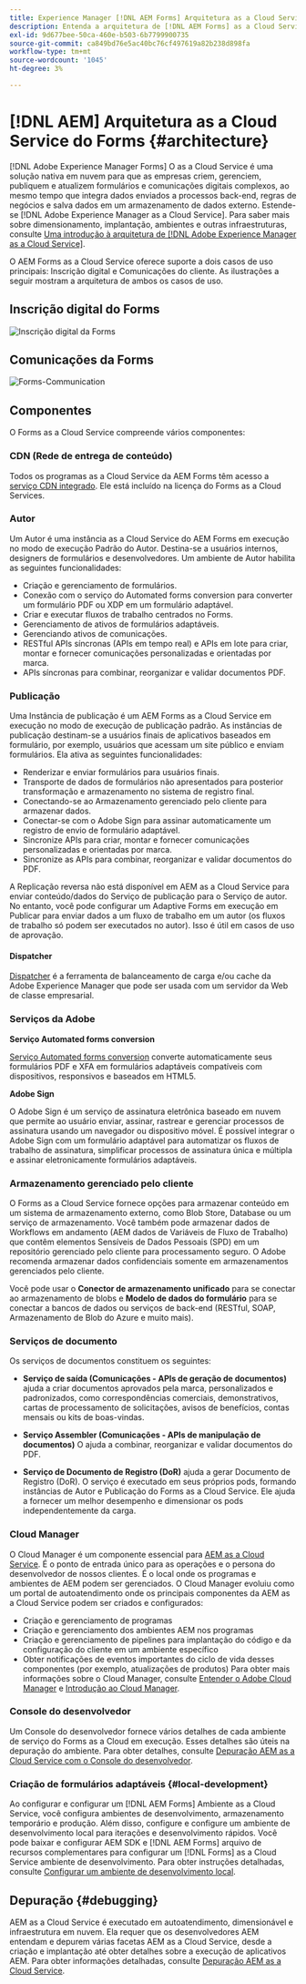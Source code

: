 ```yaml
---
title: Experience Manager [!DNL AEM Forms] Arquitetura as a Cloud Service
description: Entenda a arquitetura de [!DNL AEM Forms] as a Cloud Service para saber mais sobre os aspectos de escalabilidade, resiliência e desempenho da plataforma.
exl-id: 9d677bee-50ca-460e-b503-6b7799900735
source-git-commit: ca849bd76e5ac40bc76cf497619a82b238d898fa
workflow-type: tm+mt
source-wordcount: '1045'
ht-degree: 3%

---
```


# [!DNL AEM] Arquitetura as a Cloud Service do Forms {#architecture}

[!DNL Adobe Experience Manager Forms] O as a Cloud Service é uma solução nativa em nuvem para que as empresas criem, gerenciem, publiquem e atualizem formulários e comunicações digitais complexos, ao mesmo tempo que integra dados enviados a processos back-end, regras de negócios e salva dados em um armazenamento de dados externo. Estende-se [!DNL Adobe Experience Manager as a Cloud Service]. Para saber mais sobre dimensionamento, implantação, ambientes e outras infraestruturas, consulte [Uma introdução à arquitetura de [!DNL Adobe Experience Manager as a Cloud Service]](https://experienceleague.adobe.com/docs/experience-manager-cloud-service/core-concepts/architecture.html).

O AEM Forms as a Cloud Service oferece suporte a dois casos de uso principais: Inscrição digital e Comunicações do cliente. As ilustrações a seguir mostram a arquitetura de ambos os casos de uso.

## Inscrição digital do Forms

![Inscrição digital da Forms](assets/forms-cloud-service-architecture-forms-digital-enrollment.svg)

## Comunicações da Forms

![Forms-Communication](assets/forms-cloud-service-architecture-forms-communications.svg)

## Componentes

O Forms as a Cloud Service compreende vários componentes:

### CDN (Rede de entrega de conteúdo)

Todos os programas as a Cloud Service da AEM Forms têm acesso a [serviço CDN integrado](https://experienceleague.adobe.com/docs/experience-manager-cloud-service/content/implementing/content-delivery/cdn.html). Ele está incluído na licença do Forms as a Cloud Services.

### Autor

Um Autor é uma instância as a Cloud Service do AEM Forms em execução no modo de execução Padrão do Autor. Destina-se a usuários internos, designers de formulários e desenvolvedores. Um ambiente de Autor habilita as seguintes funcionalidades:

* Criação e gerenciamento de formulários.
* Conexão com o serviço do Automated forms conversion para converter um formulário PDF ou XDP em um formulário adaptável.
* Criar e executar fluxos de trabalho centrados no Forms.
* Gerenciamento de ativos de formulários adaptáveis.
* Gerenciando ativos de comunicações.
* RESTful APIs síncronas (APIs em tempo real) e APIs em lote para criar, montar e fornecer comunicações personalizadas e orientadas por marca.
* APIs síncronas para combinar, reorganizar e validar documentos PDF.

### Publicação

Uma Instância de publicação é um AEM Forms as a Cloud Service em execução no modo de execução de publicação padrão. As instâncias de publicação destinam-se a usuários finais de aplicativos baseados em formulário, por exemplo, usuários que acessam um site público e enviam formulários. Ela ativa as seguintes funcionalidades:

* Renderizar e enviar formulários para usuários finais.
* Transporte de dados de formulários não apresentados para posterior transformação e armazenamento no sistema de registro final.
* Conectando-se ao Armazenamento gerenciado pelo cliente para armazenar dados.
* Conectar-se com o Adobe Sign para assinar automaticamente um registro de envio de formulário adaptável.
* Sincronize APIs para criar, montar e fornecer comunicações personalizadas e orientadas por marca.
* Sincronize as APIs para combinar, reorganizar e validar documentos do PDF.

A Replicação reversa não está disponível em AEM as a Cloud Service para enviar conteúdo/dados do Serviço de publicação para o Serviço de autor. No entanto, você pode configurar um Adaptive Forms em execução em Publicar para enviar dados a um fluxo de trabalho em um autor (os fluxos de trabalho só podem ser executados no autor). Isso é útil em casos de uso de aprovação.

#### Dispatcher

[Dispatcher](https://experienceleague.adobe.com/docs/experience-manager-cloud-service/content/implementing/content-delivery/disp-overview.html) é a ferramenta de balanceamento de carga e/ou cache da Adobe Experience Manager que pode ser usada com um servidor da Web de classe empresarial.

### Serviços da Adobe

**Serviço Automated forms conversion**

[Serviço Automated forms conversion](https://experienceleague.adobe.com/docs/aem-forms-automated-conversion-service/using/introduction.html?lang=pt-BR) converte automaticamente seus formulários PDF e XFA em formulários adaptáveis compatíveis com dispositivos, responsivos e baseados em HTML5.

**Adobe Sign**

O Adobe Sign é um serviço de assinatura eletrônica baseado em nuvem que permite ao usuário enviar, assinar, rastrear e gerenciar processos de assinatura usando um navegador ou dispositivo móvel. É possível integrar o Adobe Sign com um formulário adaptável para automatizar os fluxos de trabalho de assinatura, simplificar processos de assinatura única e múltipla e assinar eletronicamente formulários adaptáveis.

<!-- **PDF Service API**
Adobe’s PDF Services API lets create, combine, export, and extract data from PDFs through powerful and flexible cloud-based APIs. -->

### Armazenamento gerenciado pelo cliente

O Forms as a Cloud Service fornece opções para armazenar conteúdo em um sistema de armazenamento externo, como Blob Store, Database ou um serviço de armazenamento. Você também pode armazenar dados de Workflows em andamento (AEM dados de Variáveis de Fluxo de Trabalho) que contêm elementos Sensíveis de Dados Pessoais (SPD) em um repositório gerenciado pelo cliente para processamento seguro. O Adobe recomenda armazenar dados confidenciais somente em armazenamentos gerenciados pelo cliente.

Você pode usar o **Conector de armazenamento unificado** para se conectar ao armazenamento de blobs e **Modelo de dados do formulário** para se conectar a bancos de dados ou serviços de back-end (RESTful, SOAP, Armazenamento de Blob do Azure e muito mais).

### Serviços de documento

Os serviços de documentos constituem os seguintes:

* **Serviço de saída (Comunicações - APIs de geração de documentos)** ajuda a criar documentos aprovados pela marca, personalizados e padronizados, como correspondências comerciais, demonstrativos, cartas de processamento de solicitações, avisos de benefícios, contas mensais ou kits de boas-vindas.

* **Serviço Assembler (Comunicações - APIs de manipulação de documentos)** O ajuda a combinar, reorganizar e validar documentos do PDF.

* **Serviço de Documento de Registro (DoR)** ajuda a gerar Documento de Registro (DoR). O serviço é executado em seus próprios pods, formando instâncias de Autor e Publicação do Forms as a Cloud Service. Ele ajuda a fornecer um melhor desempenho e dimensionar os pods independentemente da carga.

### Cloud Manager

O Cloud Manager é um componente essencial para [AEM as a Cloud Service](https://experienceleague.adobe.com/docs/experience-manager-cloud-service/overview/introduction.html). É o ponto de entrada único para as operações e o persona do desenvolvedor de nossos clientes. É o local onde os programas e ambientes de AEM podem ser gerenciados. O Cloud Manager evoluiu como um portal de autoatendimento onde os principais componentes da AEM as a Cloud Service podem ser criados e configurados:

* Criação e gerenciamento de programas
* Criação e gerenciamento dos ambientes AEM nos programas
* Criação e gerenciamento de pipelines para implantação do código e da configuração do cliente em um ambiente específico
* Obter notificações de eventos importantes do ciclo de vida desses componentes (por exemplo, atualizações de produtos) Para obter mais informações sobre o Cloud Manager, consulte [Entender o Adobe Cloud Manager](https://experienceleague.adobe.com/docs/experience-manager-learn/foundation/cloud-manager/understand-cloud-manager-for-aem.html) e [Introdução ao Cloud Manager](https://experienceleague.adobe.com/docs/experience-manager-cloud-manager/using/introduction-to-cloud-manager.html?lang=pt-BR).

### Console do desenvolvedor

Um Console do desenvolvedor fornece vários detalhes de cada ambiente de serviço do Forms as a Cloud em execução. Esses detalhes são úteis na depuração do ambiente. Para obter detalhes, consulte [Depuração AEM as a Cloud Service com o Console do desenvolvedor](https://experienceleague.adobe.com/docs/experience-manager-learn/cloud-service/debugging/debugging-aem-as-a-cloud-service/developer-console.html?lang=pt-BR).

<!--

+++CDN (Content Delivery Network):

Every AEM Forms as a Cloud Service program has access to Fastly CDN service. It is included in the licence of Forms as a Cloud Services.

+++

+++Adaptive Forms
Adaptive Forms enable customers to author web-friendly reflowable web forms and fragments that are used by the customers for their data capture needs. This feature enables customers to manage their complex data capture needs easily, by leveraging multiple integrations with Adobe Sign, Document Services, Form Data Model, Automated Forms Conversion service, and more.

+++

+++Automated Forms Conversion Service (AFCS)
Automated Forms Conversion service helps accelerate digitization and modernization of data capture experience through automated conversion of PDF forms to adaptive forms. The service, powered by Adobe Sensei, automatically converts your PDF forms to device-friendly, responsive, and HTML5-based adaptive forms. While leveraging the existing investments in PDF Forms and XFA, the service also applies appropriate validations, styling, and layout to adaptive form fields during conversion.

+++

+++Form Data Model
The Form Data Model (FDM) feature is the standard way of creating data integrations with external/internal data sources and using them across the different Forms as a Cloud Service features. FDM provides a rich editor for customers to integrate, define, and manage relationships between the different entities and data sources and perform operations on them. Form data is stored in a data store hosted on the customer premises. Organizations can also use blob store hosted by the cloud provider and Adobe Experince Platform to store data.

+++

+++Forms Workflows
Forms-centric workflows is an extension to the default AEM Workflow and provides our customers with additional workflow capabilities like Form Data review, task assignment, and document services invocation.

+++

+++Communications
Forms as a Cloud Service offering consists of multiple services tailored specifically for document processing.

+++

+++Document of Record
A Document of Record is a PDF version of a form. It provides an ability to keep a record of the information  that you provide and submit in an Adaptive Form in PDF fromat. The service provides a default DoR template and tools to develop a custom template.

+++

## Terminologies

<!-- ## Cloud Manager{#cloud-manager}

Cloud Manager is an essential component to [AEM as a Cloud Service](https://experienceleague.adobe.com/docs/experience-manager-cloud-service/overview/introduction.html?lang=en). Each new tenant of the [!DNL AEM Forms] as a Cloud Service is first provisioned for Cloud Manager access. Cloud Manager is the single-entry point for the operations and developer persona of our customers. It is the place from where the AEM programs and environments can be managed. Cloud Manager has evolved as a self-service portal where the main components of the AEM as a Cloud Service can be created and configured:

* Creating and managing programs
* Creating and managing the AEM environments within the programs
* Creating and managing the pipelines for deploying the customer code and configuration to a particular environment
* Getting notified of important lifecycle events for these components (for example, product updates)
For more information about Cloud Manager, see [Understand Adobe Cloud Manager](https://experienceleague.adobe.com/docs/experience-manager-learn/foundation/cloud-manager/understand-cloud-manager-for-aem.html) and [Introduction to Cloud Manager](https://experienceleague.adobe.com/docs/experience-manager-cloud-manager/using/introduction-to-cloud-manager.html).

## Users and Authentication {#users-and-authentication}

AEM as a Cloud Service includes Admin Console support for AEM instances and Adobe Identity Management System (IMS) based authentication. The Admin Console allows administrators to centrally manage all Experience Cloud users. Users and Groups can be assigned to product profiles associated with AEM as a Cloud Service instances, allowing them to log in to that instance. For more information about users, authentication, and, and accessing an instance of AEM as a Cloud Service, see [IMS Support for [!DNL Adobe Experience Manager] as a Cloud Service](https://experienceleague.adobe.com/docs/experience-manager-cloud-service/security/ims-support.html?lang=en#introduction).

Various personas are involved in a typical [!DNL AEM Forms] project. After you log in to your [!DNL AEM Forms] as a Cloud Service instance, you can [add users in admin console](https://experienceleague.adobe.com/docs/experience-manager-cloud-service/security/ims-support.html) for personas applicable to your organization or project and [assign users to built-in groups](forms-groups-privileges-tasks.md) to provide them required privileges.

To learn various in-built [!DNL AEM Forms] specific user groups and privileges available on [!DNL AEM Forms] as a Cloud Services instance, see [Configure, user, roles and groups](forms-groups-privileges-tasks.md). 

## Developer Experience {#developer-experience}

The new architecture supporting AEM as a Cloud Service brings some key changes to the overall developer experience. One of the major goals for the changes to developer experience is to allow migration to AEM as a Cloud Service as quickly as possible, with little modifications to existing custom code.

## Cloud development {#cloud-development}

Here are the guidelines to run your existing code smoothly on AEM as a Cloud Service environment:

* Store your code and configurations to the Git repository of the associated Cloud Manager program. It makes managing and integrating code with CI/CD a breeze.  
* Make application code and configuration compatible with the baseline [!DNL AEM Forms] images. Using the latest APIs helps to build faster and secure applications.
* Use the Cloud Manager pipeline associated with the Cloud Manager environment to build and deploy applications. It helps you bring the latest features and bug fixed for [!DNL AEM Forms] as a Cloud Service to your environment.
* Try that your custom applications pass all the code quality, security, and performance gates enforced in the pipeline. It helps build secure and better performing applications which leads to better customer experience. You can always use Cloud Manager UI to skip some checks.
This process is commonly referred to as cloud-first development. [!DNL AEM Forms] as a Cloud Service also provides an SDK to support rapid development before the pending code and configuration changes are attempted in the cloud.
Some interfaces that were previously part of the AEM QuickStart are no longer available to the users of the AEM as a Cloud Service environment. For instance, the Web Console where OSGI bundles and their associated configuration are managed. The CRXDE Lite content repository browser becomes only accessible on non-production environment types. A subset of the Web Console functionalities that developers require, especially when it comes to diagnostics and status purposes, is made available via a new developer console.
Also, one of the most common requirements for developers is quick access to the log files of the various environments. With [!DNL AEM Cloud Service], the log files of the different nodes in the Author, Publish are made available via the Cloud Manager, either in the form of files that can be downloaded or via APIs for tailing the logs. Due to the clear separation of code and content, developers can leverage a particular process for updating content as part of a deployment. The typical use cases for mutable content are:
* Standard “default” content that is part of the customer project (for example, folders, templates, workflows...)
* Search index definitions
* ACLs and permissions
* Service users and user groups
Set up your development environment, [Configure your CI/CD Pipeline](https://experienceleague.adobe.com/docs/experience-manager-cloud-manager/using/how-to-use/configuring-pipeline.html), and learn to [deploy your code](https://experienceleague.adobe.com/docs/experience-manager-cloud-manager/using/how-to-use/deploying-code.html) on the environment. -->

### Criação de formulários adaptáveis {#local-development}

Ao configurar e configurar um [!DNL AEM Forms] Ambiente as a Cloud Service, você configura ambientes de desenvolvimento, armazenamento temporário e produção. Além disso, configure e configure um ambiente de desenvolvimento local para iterações e desenvolvimento rápidos. Você pode baixar e configurar AEM SDK e [!DNL AEM Forms] arquivo de recursos complementares para configurar um [!DNL Forms] as a Cloud Service ambiente de desenvolvimento.  Para obter instruções detalhadas, consulte [Configurar um ambiente de desenvolvimento local](setup-local-development-environment.md).

## Depuração {#debugging}

AEM as a Cloud Service é executado em autoatendimento, dimensionável e infraestrutura em nuvem. Ela requer que os desenvolvedores AEM entendam e depurem várias facetas AEM as a Cloud Service, desde a criação e implantação até obter detalhes sobre a execução de aplicativos AEM. Para obter informações detalhadas, consulte [Depuração AEM as a Cloud Service](https://experienceleague.adobe.com/docs/experience-manager-learn/cloud-service/debugging/debugging-aem-as-a-cloud-service/overview.html).
